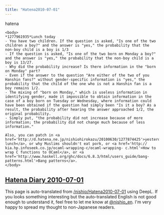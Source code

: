 ```yaml
---
title: "Hatena2010-07-01"
---
```


hatena

```
<body>
*1277961935*Lunch today
- You have two children. If the question is asked, "Is one of the two children a boy?" and the answer is "yes," the probability that the non-boy child is a boy is 1/3
- If the question is asked, "Is one of the two born on Monday a boy?" and the answer is "yes," the probability that the non-boy child is a boy is 13/27.
- Why did the probability increase? Is there information in the "born on Monday" part?
- Even if the answer to the question "Are either of the two of you Hanshin fans?" without gender-specific information is "yes," the probability that the child of the one who is not a Hanshin fan is a boy remains 1/2.
- The mixing of "born on Monday," which is useless information in identifying gender, made it impossible to obtain information in the case of a boy born on Tuesday or Wednesday, where information could have been obtained if the question had simply been "Is it a boy? As a result, the probability after hearing the answer approached 1/2, the original probability.
- Simply put, "the probability did not increase because of more information; the probability did not change much because of less information."

Also, you can patch in <a href='http://d.hatena.ne.jp/nishiohirokazu/20100630/1277874425'>yesterday's lunch</a>, or why Muslims shouldn't eat pork, or <a href='http:// kia.hp.infoseek.co.jp/ocaml-wrapping-c/ocaml-wrapping- c.html'>How to wrap C functions to OCaml</a>, or <a href='http://www.haskell.org/ghc/docs/6.8.3/html/users_guide/bang-patterns.html'>Bang patterns</a>.
</body>
```


[Hatena Diary 2010-07-01](https://nishiohirokazu.hatenadiary.org/archive/2010/07/01)
---
This page is auto-translated from [/nishio/Hatena2010-07-01](https://scrapbox.io/nishio/Hatena2010-07-01) using DeepL. If you looks something interesting but the auto-translated English is not good enough to understand it, feel free to let me know at [@nishio_en](https://twitter.com/nishio_en). I'm very happy to spread my thought to non-Japanese readers.